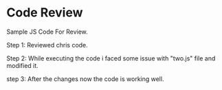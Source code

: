 # Code Review
Sample JS Code For Review.

Step 1: Reviewed chris code.

Step 2: While executing the code i faced some issue with "two.js" file and modified  it.

step 3: After the changes now the code is working well.
